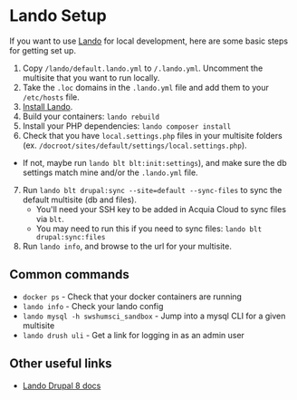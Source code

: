 # Lando Setup

If you want to use [Lando](https://lando.dev/) for local development, here are some basic steps for getting set up.

1. Copy `/lando/default.lando.yml` to `/.lando.yml`. Uncomment the multisite that you want to run locally.
2. Take the `.loc` domains in the `.lando.yml` file and add them to your `/etc/hosts` file.
3. [Install Lando](https://lando.dev/download/).
4. Build your containers: `lando rebuild`
5. Install your PHP dependencies: `lando composer install`
6. Check that you have `local.settings.php` files in your multisite folders (ex. `/docroot/sites/default/settings/local.settings.php`).
  - If not, maybe run `lando blt blt:init:settings`), and make sure the db settings match mine and/or the `.lando.yml` file.
7. Run `lando blt drupal:sync --site=default --sync-files` to sync the default multisite (db and files).
	- You'll need your SSH key to be added in Acquia Cloud to sync files via `blt`.
	- You may need to run this if you need to sync files: `lando blt drupal:sync:files`
8. Run `lando info`, and browse to the url for your multisite.

## Common commands
- `docker ps` - Check that your docker containers are running
- `lando info` - Check your lando config
- `lando mysql -h swshumsci_sandbox` - Jump into a mysql CLI for a given multisite
- `lando drush uli` - Get a link for logging in as an admin user

## Other useful links
- [Lando Drupal 8 docs](https://docs.lando.dev/config/drupal8.html)
